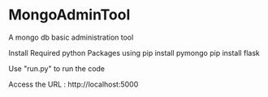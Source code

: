 # MongoAdminTool
A mongo db basic administration tool


Install Required python Packages using 
pip install pymongo
pip install flask

Use "run.py" to run the code

Access the URL : http://localhost:5000
